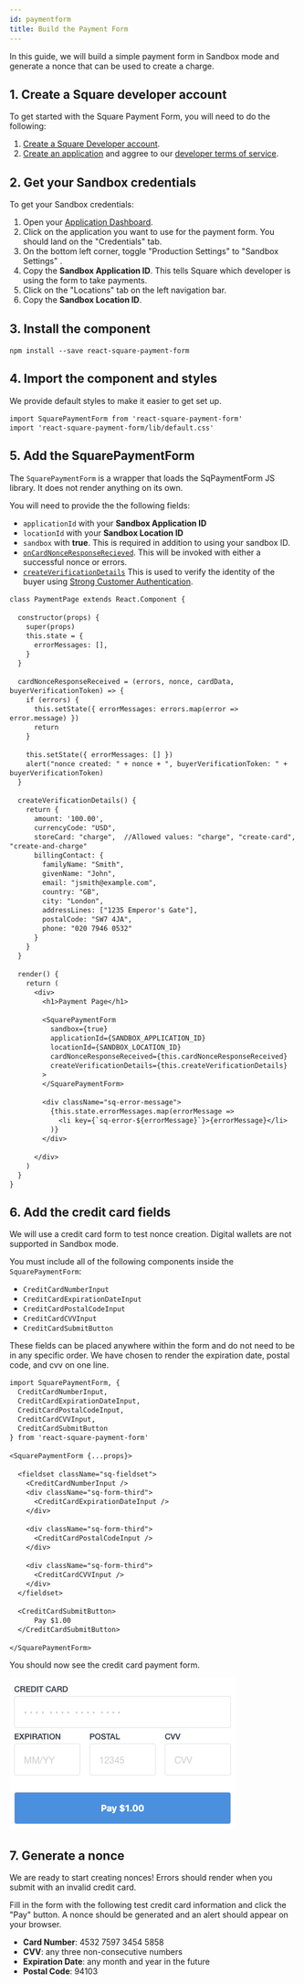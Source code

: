 ```yaml
---
id: paymentform
title: Build the Payment Form
---
```


In this guide, we will build a simple payment form in Sandbox mode and generate a nonce that can be used to create a charge.

## 1. Create a Square developer account

To get started with the Square Payment Form, you will need to do the following:

1. [Create a Square Developer account](https://connect.squareup.com/apps).
1. [Create an application](https://developer.squareup.com/apps/new) and aggree to our [developer terms of service](https://squareup.com/us/en/legal/general/developers).

## 2. Get your Sandbox credentials

To get your Sandbox credentials:

1. Open your [Application Dashboard](https://developer.squareup.com/apps/new).
1. Click on the application you want to use for the payment form. You should land on the "Credentials" tab.
1. On the bottom left corner, toggle "Production Settings" to "Sandbox Settings" .
1. Copy the **Sandbox Application ID**. This tells Square which developer is using the form to take payments.
1. Click on the "Locations" tab on the left navigation bar.
1. Copy the **Sandbox Location ID**.

## 3. Install the component

```
npm install --save react-square-payment-form
```

## 4. Import the component and styles

We provide default styles to make it easier to get set up.

```
import SquarePaymentForm from 'react-square-payment-form'
import 'react-square-payment-form/lib/default.css'
```

## 5. Add the SquarePaymentForm

The `SquarePaymentForm` is a wrapper that loads the SqPaymentForm JS library. It does not render anything on its own.

You will need to provide the the following fields:
* `applicationId` with your **Sandbox Application ID**
* `locationId` with your **Sandbox Location ID**
* `sandbox` with **true**. This is required in addition to using your sandbox ID.
* [`onCardNonceResponseRecieved`](https://developer.squareup.com/docs/api/paymentform/?q=verificationdetails#cardnonceresponsereceived). This will be invoked with either a successful nonce or errors.
* [`createVerificationDetails`](https://developer.squareup.com/docs/api/paymentform/?q=verificationdetails#datatype-sqverificationdetails) This is used to verify the identity of the buyer using [Strong Customer Authentication](https://developer.squareup.com/docs/sca-overview?q=sca).

```
class PaymentPage extends React.Component {

  constructor(props) {
    super(props)
    this.state = {
      errorMessages: [],
    }
  }

  cardNonceResponseReceived = (errors, nonce, cardData, buyerVerificationToken) => {
    if (errors) {
      this.setState({ errorMessages: errors.map(error => error.message) })
      return
    }

    this.setState({ errorMessages: [] })
    alert("nonce created: " + nonce + ", buyerVerificationToken: " + buyerVerificationToken)
  }

  createVerificationDetails() {
    return {
      amount: '100.00',
      currencyCode: "USD",
      storeCard: "charge",  //Allowed values: "charge", "create-card", "create-and-charge"
      billingContact: {
        familyName: "Smith",
        givenName: "John",
        email: "jsmith@example.com",
        country: "GB",
        city: "London",
        addressLines: ["1235 Emperor's Gate"],
        postalCode: "SW7 4JA",
        phone: "020 7946 0532"
      }
    }
  }

  render() {
    return (
      <div>
        <h1>Payment Page</h1>

        <SquarePaymentForm
          sandbox={true}
          applicationId={SANDBOX_APPLICATION_ID}
          locationId={SANDBOX_LOCATION_ID}
          cardNonceResponseReceived={this.cardNonceResponseReceived}
          createVerificationDetails={this.createVerificationDetails}
        >
        </SquarePaymentForm>

        <div className="sq-error-message">
          {this.state.errorMessages.map(errorMessage =>
            <li key={`sq-error-${errorMessage}`}>{errorMessage}</li>
          )}
        </div>

      </div>
    )
  }
}
```

## 6. Add the credit card fields

We will use a credit card form to test nonce creation. Digital wallets are not supported in Sandbox mode.

You must include all of the following components inside the `SquarePaymentForm`:
* `CreditCardNumberInput`
* `CreditCardExpirationDateInput`
* `CreditCardPostalCodeInput`
* `CreditCardCVVInput`
* `CreditCardSubmitButton`

These fields can be placed anywhere within the form and do not need to be in any specific order.
We have chosen to render the expiration date, postal code, and cvv on one line.

```
import SquarePaymentForm, {
  CreditCardNumberInput,
  CreditCardExpirationDateInput,
  CreditCardPostalCodeInput,
  CreditCardCVVInput,
  CreditCardSubmitButton
} from 'react-square-payment-form'

<SquarePaymentForm {...props}>

  <fieldset className="sq-fieldset">
    <CreditCardNumberInput />
    <div className="sq-form-third">
      <CreditCardExpirationDateInput />
    </div>

    <div className="sq-form-third">
      <CreditCardPostalCodeInput />
    </div>

    <div className="sq-form-third">
      <CreditCardCVVInput />
    </div>
  </fieldset>

  <CreditCardSubmitButton>
      Pay $1.00
  </CreditCardSubmitButton>

</SquarePaymentForm>
```

You should now see the credit card payment form.

![Credit Card Form](assets/credit-card-form.png)

## 7. Generate a nonce

We are ready to start creating nonces! Errors should render when you submit with an invalid credit card.

Fill in the form with the following test credit card information and click the "Pay" button. A nonce should be generated and an alert should appear on your browser.

* **Card Number**: 4532 7597 3454 5858
* **CVV**: any three non-consecutive numbers
* **Expiration Date**: any month and year in the future
* **Postal Code**: 94103
